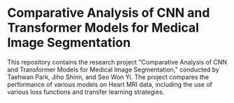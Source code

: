 # Comparative Analysis of CNN and Transformer Models for Medical Image Segmentation

This repository contains the research project "Comparative Analysis of CNN and Transformer Models for Medical Image Segmentation," conducted by Taehwan Park, Jiho Shinn, and Seo Won Yi. The project compares the performance of various models on Heart MRI data, including the use of various loss functions and transfer learning strategies.


